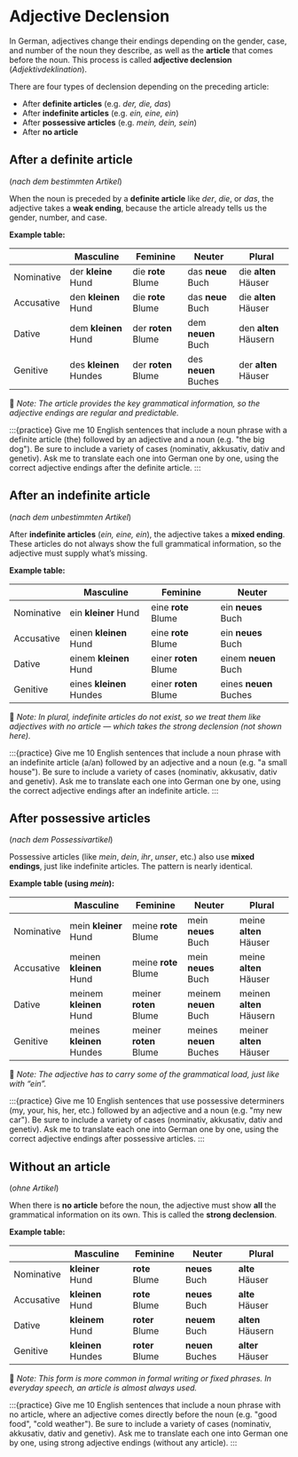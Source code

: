 # Adjective Declension

In German, adjectives change their endings depending on the gender, case, and number of the noun they describe, as well as the **article** that comes before the noun. This process is called **adjective declension** (*Adjektivdeklination*).

There are four types of declension depending on the preceding article:

- After **definite articles** (e.g. *der, die, das*)
- After **indefinite articles** (e.g. *ein, eine, ein*)
- After **possessive articles** (e.g. *mein, dein, sein*)
- After **no article**

## After a definite article

(*nach dem bestimmten Artikel*)

When the noun is preceded by a **definite article** like *der*, *die*, or *das*, the adjective takes a **weak ending**, because the article already tells us the gender, number, and case.

**Example table:**

|  | Masculine | Feminine | Neuter | Plural |
| --- | --- | --- | --- | --- |
| Nominative | der **kleine** Hund | die **rote** Blume | das **neue** Buch | die **alten** Häuser |
| Accusative | den **kleinen** Hund | die **rote** Blume | das **neue** Buch | die **alten** Häuser |
| Dative | dem **kleinen** Hund | der **roten** Blume | dem **neuen** Buch | den **alten** Häusern |
| Genitive | des **kleinen** Hundes | der **roten** Blume | des **neuen** Buches | der **alten** Häuser |

📝 *Note: The article provides the key grammatical information, so the adjective endings are regular and predictable.*

:::{practice}
    Give me 10 English sentences that include a noun phrase with a definite article (the) followed by an adjective and a noun (e.g. "the big dog"). Be sure to include a variety of cases (nominativ, akkusativ, dativ and genetiv). Ask me to translate each one into German one by one, using the correct adjective endings after the definite article.
:::

## After an indefinite article

(*nach dem unbestimmten Artikel*)

After **indefinite articles** (*ein, eine, ein*), the adjective takes a **mixed ending**. These articles do not always show the full grammatical information, so the adjective must supply what’s missing.

**Example table:**

|  | Masculine | Feminine | Neuter |
| --- | --- | --- | --- |
| Nominative | ein **kleiner** Hund | eine **rote** Blume | ein **neues** Buch |
| Accusative | einen **kleinen** Hund | eine **rote** Blume | ein **neues** Buch |
| Dative | einem **kleinen** Hund | einer **roten** Blume | einem **neuen** Buch |
| Genitive | eines **kleinen** Hundes | einer **roten** Blume | eines **neuen** Buches |

📝 *Note: In plural, indefinite articles do not exist, so we treat them like adjectives with no article — which takes the strong declension (not shown here).*

:::{practice}
    Give me 10 English sentences that include a noun phrase with an indefinite article (a/an) followed by an adjective and a noun (e.g. "a small house"). Be sure to include a variety of cases (nominativ, akkusativ, dativ and genetiv). Ask me to translate each one into German one by one, using the correct adjective endings after an indefinite article.
:::

## After possessive articles

(*nach dem Possessivartikel*)

Possessive articles (like *mein*, *dein*, *ihr*, *unser*, etc.) also use **mixed endings**, just like indefinite articles. The pattern is nearly identical.

**Example table (using *mein*):**

|  | Masculine | Feminine | Neuter | Plural |
| --- | --- | --- | --- | --- |
| Nominative | mein **kleiner** Hund | meine **rote** Blume | mein **neues** Buch | meine **alten** Häuser |
| Accusative | meinen **kleinen** Hund | meine **rote** Blume | mein **neues** Buch | meine **alten** Häuser |
| Dative | meinem **kleinen** Hund | meiner **roten** Blume | meinem **neuen** Buch | meinen **alten** Häusern |
| Genitive | meines **kleinen** Hundes | meiner **roten** Blume | meines **neuen** Buches | meiner **alten** Häuser |

📝 *Note: The adjective has to carry some of the grammatical load, just like with “ein”.*

:::{practice}
    Give me 10 English sentences that use possessive determiners (my, your, his, her, etc.) followed by an adjective and a noun (e.g. "my new car"). Be sure to include a variety of cases (nominativ, akkusativ, dativ and genetiv). Ask me to translate each one into German one by one, using the correct adjective endings after possessive articles.
:::

## Without an article

(*ohne Artikel*)

When there is **no article** before the noun, the adjective must show **all** the grammatical information on its own. This is called the **strong declension**.

**Example table:**

|  | Masculine | Feminine | Neuter | Plural |
| --- | --- | --- | --- | --- |
| Nominative | **kleiner** Hund | **rote** Blume | **neues** Buch | **alte** Häuser |
| Accusative | **kleinen** Hund | **rote** Blume | **neues** Buch | **alte** Häuser |
| Dative | **kleinem** Hund | **roter** Blume | **neuem** Buch | **alten** Häusern |
| Genitive | **kleinen** Hundes | **roter** Blume | **neuen** Buches | **alter** Häuser |

📝 *Note: This form is more common in formal writing or fixed phrases. In everyday speech, an article is almost always used.*

:::{practice}
    Give me 10 English sentences that include a noun phrase with no article, where an adjective comes directly before the noun (e.g. "good food", "cold weather"). Be sure to include a variety of cases (nominativ, akkusativ, dativ and genetiv). Ask me to translate each one into German one by one, using strong adjective endings (without any article).
:::